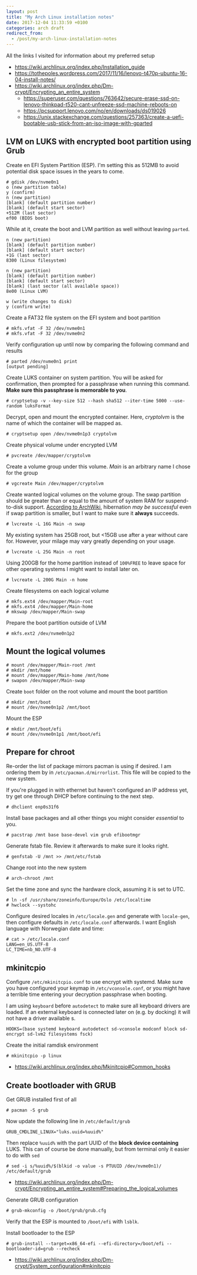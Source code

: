 ```yaml
---
layout: post
title: "My Arch Linux installation notes"
date: 2017-12-04 11:33:59 +0100
categories: arch draft
redirect_from:
  - /post/my-arch-linux-installation-notes
---
```


All the links I visited for information about my preferred setup

- https://wiki.archlinux.org/index.php/Installation_guide
- https://tothepoles.wordpress.com/2017/11/16/lenovo-t470p-ubuntu-16-04-install-notes/
- https://wiki.archlinux.org/index.php/Dm-crypt/Encrypting_an_entire_system
  - https://superuser.com/questions/763642/secure-erase-ssd-on-lenovo-thinkpad-t520-cant-unfreeze-ssd-machine-reboots-on
  - https://pcsupport.lenovo.com/no/en/downloads/ds019026
  - https://unix.stackexchange.com/questions/257363/create-a-uefi-bootable-usb-stick-from-an-iso-image-with-gparted

## LVM on LUKS with encrypted boot partition using Grub

Create en EFI System Partition (ESP). I'm setting this as 512MB to avoid potential disk space issues in the years to come.

    # gdisk /dev/nvme0n1
    o (new partition table)
    y (confirm)
    n (new partition)
    [blank] (default partition number)
    [blank] (default start sector)
    +512M (last sector)
    ef00 (BIOS boot)

While at it, create the boot and LVM partition as well without leaving `parted`.

    n (new partition)
    [blank] (default partition number)
    [blank] (default start sector)
    +1G (last sector)
    8300 (Linux filesystem)

    n (new partition)
    [blank] (default partition number)
    [blank] (default start sector)
    [blank] (last sector (all available space))
    8e00 (Linux LVM)

    w (write changes to disk)
    y (confirm write)

Create a FAT32 file system on the EFI system and boot partition

    # mkfs.vfat -F 32 /dev/nvme0n1
    # mkfs.vfat -F 32 /dev/nvme0n2

Verify configuration up until now by comparing the following command and results

    # parted /dev/nvme0n1 print
    [output pending]

Create LUKS container on system partition. You will be asked for confirmation, then prompted for a passphrase when running this command. **Make sure this passphrase is memorable to you**.

    # cryptsetup -v --key-size 512 --hash sha512 --iter-time 5000 --use-random luksFormat

Decrypt, open and mount the encrypted container. Here, *cryptolvm* is the name of which the container will be mapped as.

    # cryptsetup open /dev/nvme0n1p3 cryptolvm

Create physical volume under encrypted LVM

    # pvcreate /dev/mapper/cryptolvm

Create a volume group under this volume. *Main* is an arbitrary name I chose for the group

    # vgcreate Main /dev/mapper/cryptolvm

Create wanted logical volumes on the volume group. The swap partition should be greater than or equal to the amount of system RAM for suspend-to-disk support. [According to ArchWiki](https://wiki.archlinux.org/index.php/Power_management/Suspend_and_hibernate#About_swap_partition.2Ffile_size), hibernation *may be successful* even if swap partition is smaller, but I want to make sure it **always** succeeds.

    # lvcreate -L 16G Main -n swap

My existing system has 25GB root, but <15GB use after a year without care for. However, your milage may vary greatly depending on your usage.

    # lvcreate -L 25G Main -n root

Using 200GB for the home partition instead of `100%FREE` to leave space for other operating systems I might want to install later on.

    # lvcreate -L 200G Main -n home

Create filesystems on each logical volume

    # mkfs.ext4 /dev/mapper/Main-root
    # mkfs.ext4 /dev/mapper/Main-home
    # mkswap /dev/mapper/Main-swap

Prepare the boot partition outside of LVM

    # mkfs.ext2 /dev/nvme0n1p2

## Mount the logical volumes

    # mount /dev/mapper/Main-root /mnt
    # mkdir /mnt/home
    # mount /dev/mapper/Main-home /mnt/home
    # swapon /dev/mapper/Main-swap

Create `boot` folder on the root volume and mount the boot partition

    # mkdir /mnt/boot
    # mount /dev/nvme0n1p2 /mnt/boot

Mount the ESP

    # mkdir /mnt/boot/efi
    # mount /dev/nvme0n1p1 /mnt/boot/efi

## Prepare for chroot

Re-order the list of package mirrors pacman is using if desired. I am ordering them by in `/etc/pacman.d/mirrorlist`. This file will be copied to the new system.

If you're plugged in with ethernet but haven't configured an IP address yet, try get one through DHCP before continuing to the next step.

    # dhclient enp0s31f6

Install base packages and all other things you might consider *essential* to you.

    # pacstrap /mnt base base-devel vim grub efibootmgr

Generate fstab file. Review it afterwards to make sure it looks right.

    # genfstab -U /mnt >> /mnt/etc/fstab

Change root into the new system

    # arch-chroot /mnt

Set the time zone and sync the hardware clock, assuming it is set to UTC.

    # ln -sf /usr/share/zoneinfo/Europe/Oslo /etc/localtime
    # hwclock --systohc

Configure desired locales in `/etc/locale.gen` and generate with `locale-gen`, then configure defaults in `/etc/locale.conf` afterwards. I want English language with Norwegian date and time:

    # cat > /etc/locale.conf
    LANG=en_US.UTF-8
    LC_TIME=nb_NO.UTF-8

## mkinitcpio

Configure `/etc/mkinitcpio.conf` to use encrypt with systemd. Make sure you have configured your keymap in `/etc/vconsole.conf`, or you might have a terrible time entering your decryption passphrase when booting. 

I am using `keyboard` before `autodetect` to make sure all keyboard drivers are loaded. If an external keyboard is connected later on (e.g. by docking) it will not have a driver available s.

    HOOKS=(base systemd keyboard autodetect sd-vconsole modconf block sd-encrypt sd-lvm2 filesystems fsck)

Create the initial ramdisk environment

    # mkinitcpio -p linux

- https://wiki.archlinux.org/index.php/Mkinitcpio#Common_hooks

## Create bootloader with GRUB

Get GRUB installed first of all

    # pacman -S grub

Now update the following line in `/etc/default/grub`

    GRUB_CMDLINE_LINUX="luks.uuid=%uuid%"

Then replace `%uuid%` with the part UUID of the **block device containing** LUKS. This can of course be done manually, but from terminal only it easier to do with `sed`

    # sed -i s/%uuid%/$(blkid -o value -s PTUUID /dev/nvme0n1)/ /etc/default/grub

- https://wiki.archlinux.org/index.php/Dm-crypt/Encrypting_an_entire_system#Preparing_the_logical_volumes

Generate GRUB configuration

    # grub-mkconfig -o /boot/grub/grub.cfg

Verify that the ESP is mounted to `/boot/efi` with `lsblk`.

Install bootloader to the ESP

    # grub-install --target=x86_64-efi --efi-directory=/boot/efi --bootloader-id=grub --recheck

- https://wiki.archlinux.org/index.php/Dm-crypt/System_configuration#mkinitcpio